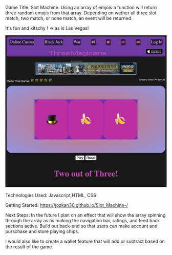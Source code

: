 Game Title: Slot Machine. Using an array of emjois a function will return three random emojis from that array. Depending on wether all three slot match, two match, or none match, an event will be returned.

It's fun and kitschy ! => as is Las Vegas!


![Alt text](Slot_machine_screenshot.png)




Technologies Used: Javascript,HTML, CSS


Getting Started: https://jozkan30.github.io/Slot_Machine-/


Next Steps: In the future I plan on an effect that will show the array spinning through the array as as making the navigation bar, ratings, and feed back sections active. Build out  back-end so that users can make account and purschase and store playing chips.

 I would also like to create a wallet feature that will add or subtract based on the result of the game. 

